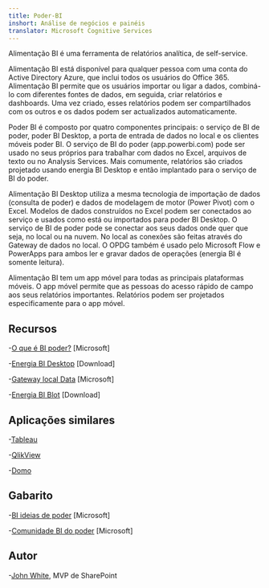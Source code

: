 ```yaml
---
title: Poder-BI
inshort: Análise de negócios e painéis
translator: Microsoft Cognitive Services
---
```


Alimentação BI é uma ferramenta de relatórios analítica, de self-service.

Alimentação BI está disponível para qualquer pessoa com uma conta do Active Directory Azure, que inclui todos os usuários do Office 365. Alimentação BI permite que os usuários importar ou ligar a dados, combiná-lo com diferentes fontes de dados, em seguida, criar relatórios e dashboards. Uma vez criado, esses relatórios podem ser compartilhados com os outros e os dados podem ser actualizados automaticamente.  

Poder BI é composto por quatro componentes principais: o serviço de BI de poder, poder BI Desktop, a porta de entrada de dados no local e os clientes móveis poder BI. O serviço de BI do poder (app.powerbi.com) pode ser usado no seus próprios para trabalhar com dados no Excel, arquivos de texto ou no Analysis Services. Mais comumente, relatórios são criados projetado usando energia BI Desktop e então implantado para o serviço de BI do poder. 

Alimentação BI Desktop utiliza a mesma tecnologia de importação de dados (consulta de poder) e dados de modelagem de motor (Power Pivot) com o Excel. Modelos de dados construídos no Excel podem ser conectados ao serviço e usados como está ou importados para poder BI Desktop. 
O serviço de BI de poder pode se conectar aos seus dados onde quer que seja, no local ou na nuvem. No local as conexões são feitas através do Gateway de dados no local. O OPDG também é usado pelo Microsoft Flow e PowerApps para ambos ler e gravar dados de operações (energia BI é somente leitura). 

Alimentação BI tem um app móvel para todas as principais plataformas móveis. O app móvel permite que as pessoas do acesso rápido de campo aos seus relatórios importantes. Relatórios podem ser projetados especificamente para o app móvel.


Recursos
---------

-[O que é BI poder?](https://powerbi.microsoft.com/en-us/)
    \[Microsoft\]

-[Energia BI Desktop](https://powerbi.microsoft.com/en-us/desktop/)
    \[Download\]

-[Gateway local Data](https://docs.microsoft.com/en-us/power-bi/service-gateway-onprem)
    \[Microsoft\]

-[Energia BI Blot](https://powerbi.microsoft.com/en-us/blog/)
    \[Download\]

Aplicações similares
--------------------

-[Tableau](https://www.tableau.com/)

-[QlikView](http://global.qlik.com/)

-[Domo](https://www.domo.com/)

Gabarito
---------

-[BI ideias de poder](https://ideas.powerbi.com/forums/265200-power-bi-ideas)
    \[Microsoft\]

-[Comunidade BI do poder](http://community.powerbi.com/)
    \[Microsoft\]

Autor
---------

-[John White](https://twitter.com/diverdown1964), MVP de SharePoint

